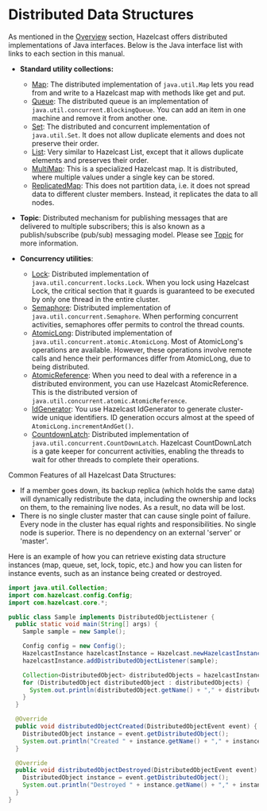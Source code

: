 

# Distributed Data Structures

As mentioned in the [Overview](#hazelcast-overview) section, Hazelcast offers distributed implementations of Java interfaces. Below is the Java interface list with links to each section in this manual.

- **Standard utility collections:**

	- [Map](#map): The distributed implementation of `java.util.Map` lets you read from and write to a Hazelcast map with methods like get and put.
	- [Queue](#queue): The distributed queue is an implementation of `java.util.concurrent.BlockingQueue`. You can add an item in one machine and remove it from another one.
	- [Set](#set): The distributed and concurrent implementation of `java.util.Set`. It does not allow duplicate elements and does not preserve their order.
	- [List](#list): Very similar to Hazelcast List, except that it allows duplicate elements and preserves their order.
	- [MultiMap](#multimap): This is a specialized Hazelcast map. It is distributed, where multiple values under a single key can be stored.
	- [ReplicatedMap](#replicated-map): This does not partition data, i.e. it does not spread data to different cluster members. Instead, it replicates the data to all nodes.
- **Topic**: Distributed mechanism for publishing messages that are delivered to multiple subscribers; this is also known as a publish/subscribe (pub/sub) messaging model. Please see [Topic](#topic) for more information.
- **Concurrency utilities**:
	- [Lock](#lock): Distributed implementation of `java.util.concurrent.locks.Lock`. When you lock using Hazelcast Lock, the critical section that it guards is guaranteed to be executed by only one thread in the entire cluster.
	- [Semaphore](#isemaphore): Distributed implementation of `java.util.concurrent.Semaphore`. When performing concurrent activities, semaphores offer permits to control the thread counts.
	- [AtomicLong](#iatomiclong): Distributed implementation of `java.util.concurrent.atomic.AtomicLong`. Most of AtomicLong's operations are available. However, these operations involve remote calls and hence their performances differ from AtomicLong, due to being distributed.
	- [AtomicReference](#iatomicreference): When you need to deal with a reference in a distributed environment, you can use Hazelcast AtomicReference. This is the distributed version of `java.util.concurrent.atomic.AtomicReference`.
	- [IdGenerator](#idgenerator): You use Hazelcast IdGenerator to generate cluster-wide unique identifiers. ID generation occurs almost at the speed of `AtomicLong.incrementAndGet()`.
	- [CountdownLatch](#icountdownlatch): Distributed implementation of `java.util.concurrent.CountDownLatch`. Hazelcast CountDownLatch is a gate keeper for concurrent activities, enabling the threads to wait for other threads to complete their operations.

Common Features of all Hazelcast Data Structures:


-   If a member goes down, its backup replica (which holds the same data) will dynamically redistribute the data, including the ownership and locks on them, to the remaining live nodes. As a result, no data will be lost.
-   There is no single cluster master that can cause single point of failure. Every node in the cluster has equal rights and responsibilities. No single node is superior. There is no dependency on an external 'server' or 'master'.

Here is an example of how you can retrieve existing data structure instances (map, queue, set, lock, topic, etc.) and how you can listen for instance events, such as an instance being created or destroyed.

```java
import java.util.Collection;
import com.hazelcast.config.Config;
import com.hazelcast.core.*;

public class Sample implements DistributedObjectListener {
  public static void main(String[] args) {
    Sample sample = new Sample();

    Config config = new Config();
    HazelcastInstance hazelcastInstance = Hazelcast.newHazelcastInstance(config);
    hazelcastInstance.addDistributedObjectListener(sample);

    Collection<DistributedObject> distributedObjects = hazelcastInstance.getDistributedObjects();
    for (DistributedObject distributedObject : distributedObjects) {
      System.out.println(distributedObject.getName() + "," + distributedObject.getId());
    }
  }

  @Override
  public void distributedObjectCreated(DistributedObjectEvent event) {
    DistributedObject instance = event.getDistributedObject();
    System.out.println("Created " + instance.getName() + "," + instance.getId());
  }

  @Override
  public void distributedObjectDestroyed(DistributedObjectEvent event) {
    DistributedObject instance = event.getDistributedObject();
    System.out.println("Destroyed " + instance.getName() + "," + instance.getId());
  }
}
```

